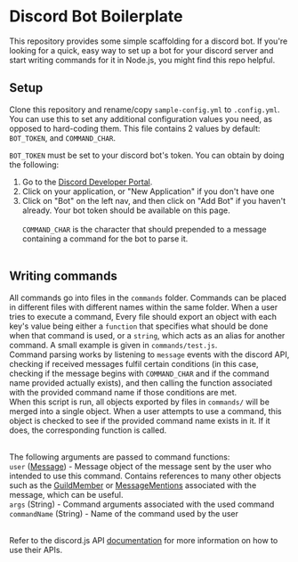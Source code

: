 # Discord Bot Boilerplate
This repository provides some simple scaffolding for a discord bot. If you're looking for a quick, easy way to set up a bot for your discord server and start writing commands for it in Node.js, you might find this repo helpful.

## Setup
Clone this repository and rename/copy `sample-config.yml` to `.config.yml`. You can use this to set any additional configuration values you need, as opposed to hard-coding them. This file contains 2 values by default: `BOT_TOKEN`, and `COMMAND_CHAR`.

`BOT_TOKEN` must be set to your discord bot's token. You can obtain by doing the following:<br />
1) Go to the [Discord Developer Portal](https://discord.com/developers/applications/).<br />
2) Click on your application, or "New Application" if you don't have one<br />
2) Click on "Bot" on the left nav, and then click on "Add Bot" if you haven't already. Your bot token should be available on this page.<br /><br />
`COMMAND_CHAR` is the character that should prepended to a message containing a command for the bot to parse it.<br /><br />

## Writing commands
All commands go into files in the `commands` folder. Commands can be placed in different files with different names within the same folder. When a user tries to execute a command, Every file should export an object with each key's value being either a `function` that specifies what should be done when that command is used, or a `string`, which acts as an alias for another command. A small example is given in `commands/test.js`.<br />
Command parsing works by listening to `message` events with the discord API, checking if received messages fulfil certain conditions (in this case, checking if the message begins with `COMMAND_CHAR` and if the command name provided actually exists), and then calling the function associated with the provided command name if those conditions are met.<br />
When this script is run, all objects exported by files in `commands/` will be merged into a single object. When a user attempts to use a command, this object is checked to see if the provided command name exists in it. If it does, the corresponding function is called.<br /><br />

The following arguments are passed to command functions:<br />
`user` ([Message](https://discord.js.org/#/docs/main/stable/class/Message)) - Message object of the message sent by the user who intended to use this command. Contains references to many other objects such as the [GuildMember](https://discord.js.org/#/docs/main/stable/class/GuildMember) or [MessageMentions](https://discord.js.org/#/docs/main/stable/class/MessageMentions) associated with the message, which can be useful.<br />
`args` (String) - Command arguments associated with the used command<br />
`commandName` (String) - Name of the command used by the user<br /><br />

Refer to the discord.js API [documentation](https://discord.js.org/#/) for more information on how to use their APIs.

